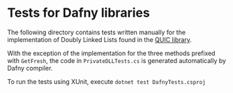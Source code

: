 # Tests for Dafny libraries

The following directory contains tests written manually for the implementation of Doubly Linked Lists found in the [QUIC library]((https://github.com/secure-foundations/everquic-dafny)).

With the exception of the implementation for the three methods prefixed with `GetFresh`, the code in `PrivateDLLTests.cs` is generated automatically by Dafny compiler. 

To run the tests using XUnit, execute `dotnet test DafnyTests.csproj`
